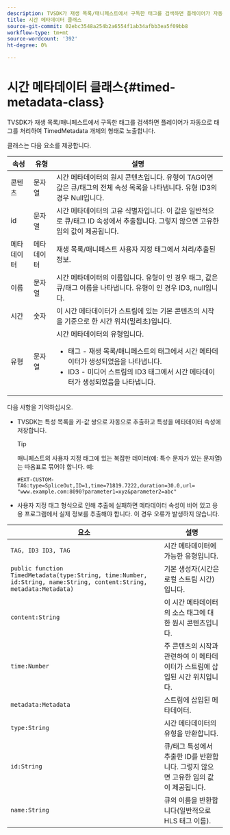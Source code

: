 ```yaml
---
description: TVSDK가 재생 목록/매니페스트에서 구독한 태그를 검색하면 플레이어가 자동으로 태그를 처리하여 TimedMetadata 개체의 형태로 노출합니다.
title: 시간 메타데이터 클래스
source-git-commit: 02ebc3548a254b2a6554f1ab34afbb3ea5f09bb8
workflow-type: tm+mt
source-wordcount: '392'
ht-degree: 0%

---
```


# 시간 메타데이터 클래스{#timed-metadata-class}

TVSDK가 재생 목록/매니페스트에서 구독한 태그를 검색하면 플레이어가 자동으로 태그를 처리하여 TimedMetadata 개체의 형태로 노출합니다.

클래스는 다음 요소를 제공합니다.

<table id="table_FFC56AC5B1E04DA99C9309C0223ABA90"> 
 <thead> 
  <tr> 
   <th colname="col1" class="entry"> 속성 </th> 
   <th colname="col02" class="entry"> 유형 </th> 
   <th colname="col2" class="entry"> 설명 </th> 
  </tr>
 </thead>
 <tbody> 
  <tr> 
   <td colname="col1"><span class="codeph"> 콘텐츠</span> </td> 
   <td colname="col02"> 문자열 </td> 
   <td colname="col2"> 시간 메타데이터의 원시 콘텐츠입니다. 유형이 TAG이면 값은 큐/태그의 전체 속성 목록을 나타냅니다. 유형 ID3의 경우 Null입니다. </td> 
  </tr> 
  <tr> 
   <td colname="col1"><span class="codeph"> id</span> </td> 
   <td colname="col02"> 문자열 </td> 
   <td colname="col2"> 시간 메타데이터의 고유 식별자입니다. 이 값은 일반적으로 큐/태그 ID 속성에서 추출됩니다. 그렇지 않으면 고유한 임의 값이 제공됩니다. </td> 
  </tr> 
  <tr> 
   <td colname="col1"><span class="codeph"> 메타데이터</span> </td> 
   <td colname="col02"> 메타데이터 </td> 
   <td colname="col2"> 재생 목록/매니페스트 사용자 지정 태그에서 처리/추출된 정보. </td> 
  </tr> 
  <tr> 
   <td colname="col1"><span class="codeph"> 이름</span> </td> 
   <td colname="col02"> 문자열 </td> 
   <td colname="col2">시간 메타데이터의 이름입니다. 유형이 인 경우 <span class="codeph"> 태그</span>, 값은 큐/태그 이름을 나타냅니다. 유형이 인 경우 <span class="codeph"> ID3</span>, null입니다. </td> 
  </tr> 
  <tr> 
   <td colname="col1"><span class="codeph"> 시간</span> </td> 
   <td colname="col02"> 숫자 </td> 
   <td colname="col2"> 이 시간 메타데이터가 스트림에 있는 기본 콘텐츠의 시작을 기준으로 한 시간 위치(밀리초)입니다. </td> 
  </tr> 
  <tr> 
   <td colname="col1"><span class="codeph"> 유형</span> </td> 
   <td colname="col02"> 문자열 </td> 
   <td colname="col2">시간 메타데이터의 유형입니다. 
    <ul id="ul_70FBFB33E9F846D8B38592560CCE9560"> 
     <li id="li_739D30561BFB4D9B97DF212E4880BA2C">태그 - 재생 목록/매니페스트의 태그에서 시간 메타데이터가 생성되었음을 나타냅니다. </li> 
     <li id="li_E785E1DEF1CC4D9DBE7764E5D05EFAFC">ID3 - 미디어 스트림의 ID3 태그에서 시간 메타데이터가 생성되었음을 나타냅니다. </li> 
    </ul> </td> 
  </tr> 
 </tbody> 
</table>

<!--<a id="section_737CC47997F74F80A3C5C6171ADE120E"></a>-->

다음 사항을 기억하십시오.

* TVSDK는 특성 목록을 키-값 쌍으로 자동으로 추출하고 특성을 메타데이터 속성에 저장합니다.

  >[!TIP]
  >
  >매니페스트의 사용자 지정 태그에 있는 복잡한 데이터(예: 특수 문자가 있는 문자열)는 따옴표로 묶어야 합니다. 예:
  >
  >```
  >#EXT-CUSTOM-TAG:type=SpliceOut,ID=1,time=71819.7222,duration=30.0,url=
  >"www.example.com:8090?parameter1=xyz&parameter2=abc"
  >```
  >

* 사용자 지정 태그 형식으로 인해 추출에 실패하면 메타데이터 속성이 비어 있고 응용 프로그램에서 실제 정보를 추출해야 합니다. 이 경우 오류가 발생하지 않습니다.

| 요소 | 설명 |
|---|---|
| `TAG, ID3 ID3, TAG` | 시간 메타데이터에 가능한 유형입니다. |
| `public function TimedMetadata(type:String, time:Number, id:String, name:String, content:String, metadata:Metadata)` | 기본 생성자(시간은 로컬 스트림 시간)입니다. |
| `content:String` | 이 시간 메타데이터의 소스 태그에 대한 원시 콘텐츠입니다. |
| `time:Number` | 주 콘텐츠의 시작과 관련하여 이 메타데이터가 스트림에 삽입된 시간 위치입니다. |
| `metadata:Metadata` | 스트림에 삽입된 메타데이터. |
| `type:String` | 시간 메타데이터의 유형을 반환합니다. |
| `id:String` | 큐/태그 특성에서 추출한 ID를 반환합니다. 그렇지 않으면 고유한 임의 값이 제공됩니다. |
| `name:String` | 큐의 이름을 반환합니다(일반적으로 HLS 태그 이름). |
